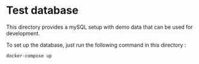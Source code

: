 # Test database

This directory provides a mySQL setup with demo data that can be used for development.

To set up the database, just run the following command in this directory : 
```
docker-compose up
```

